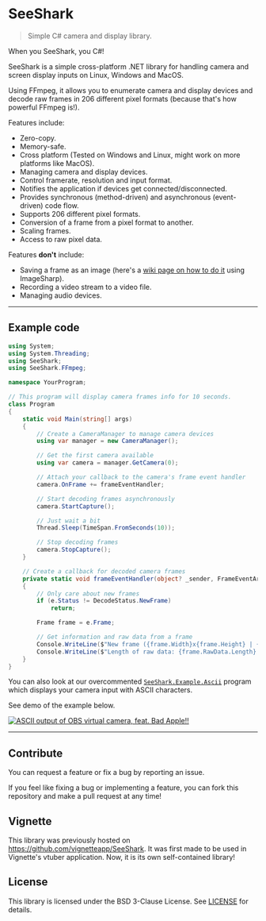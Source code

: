 # SeeShark

> Simple C# camera and display library.

When you SeeShark, you C#!

SeeShark is a simple cross-platform .NET library for handling camera and screen display inputs on Linux, Windows and MacOS.

Using FFmpeg, it allows you to enumerate camera and display devices and decode raw frames in 206 different pixel formats (because that's how powerful FFmpeg is!).

Features include:
- Zero-copy.
- Memory-safe.
- Cross platform (Tested on Windows and Linux, might work on more platforms like MacOS).
- Managing camera and display devices.
- Control framerate, resolution and input format.
- Notifies the application if devices get connected/disconnected.
- Provides synchronous (method-driven) and asynchronous (event-driven) code flow.
- Supports 206 different pixel formats.
- Conversion of a frame from a pixel format to another.
- Scaling frames.
- Access to raw pixel data.

Features **don't** include:
- Saving a frame as an image (here's a [wiki page on how to do it](https://github.com/Speykious/SeeShark/wiki/Saving-images) using ImageSharp).
- Recording a video stream to a video file.
- Managing audio devices.

***

## Example code

```cs
using System;
using System.Threading;
using SeeShark;
using SeeShark.FFmpeg;

namespace YourProgram;

// This program will display camera frames info for 10 seconds.
class Program
{
    static void Main(string[] args)
    {
        // Create a CameraManager to manage camera devices
        using var manager = new CameraManager();

        // Get the first camera available
        using var camera = manager.GetCamera(0);

        // Attach your callback to the camera's frame event handler
        camera.OnFrame += frameEventHandler;

        // Start decoding frames asynchronously
        camera.StartCapture();

        // Just wait a bit
        Thread.Sleep(TimeSpan.FromSeconds(10));

        // Stop decoding frames
        camera.StopCapture();
    }

    // Create a callback for decoded camera frames
    private static void frameEventHandler(object? _sender, FrameEventArgs e)
    {
        // Only care about new frames
        if (e.Status != DecodeStatus.NewFrame)
            return;

        Frame frame = e.Frame;

        // Get information and raw data from a frame
        Console.WriteLine($"New frame ({frame.Width}x{frame.Height} | {frame.PixelFormat})");
        Console.WriteLine($"Length of raw data: {frame.RawData.Length} bytes");
    }
}
```

You can also look at our overcommented [`SeeShark.Example.Ascii`](./SeeShark.Example.Ascii/) program which displays your camera input with ASCII characters.

See demo of the example below.

[![ASCII output of OBS virtual camera, feat. Bad Apple!!](https://user-images.githubusercontent.com/34704796/146024429-6b3d9188-5fd9-4463-8014-b2a33071c29e.gif)](https://i.imgur.com/YnW5Nn2.gif)

***

## Contribute

You can request a feature or fix a bug by reporting an issue.

If you feel like fixing a bug or implementing a feature, you can fork this repository and make a pull request at any time!

## Vignette

This library was previously hosted on https://github.com/vignetteapp/SeeShark. It was first made to be used in Vignette's vtuber application. Now, it is its own self-contained library!

## License

This library is licensed under the BSD 3-Clause License.
See [LICENSE](LICENSE) for details.
